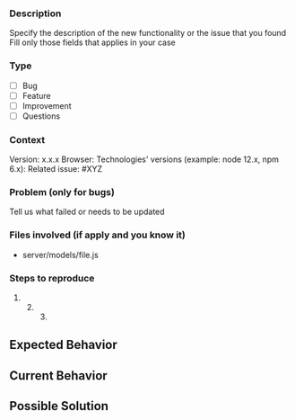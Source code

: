 <!--
Thank you for your pull request. Please provide a description above and review
the requirements below.

Bug fixes and new features should include tests and possibly benchmarks.

Contributors guide: https://github.com/nodejs/node/blob/master/CONTRIBUTING.md
-->

### Description

Specify the description of the new functionality or the issue that you found
Fill only those fields that applies in your case

### Type

- [ ] Bug
- [ ] Feature
- [ ] Improvement
- [ ] Questions

### Context

Version: x.x.x
Browser:
Technologies' versions (example: node 12.x, npm 6.x):
Related issue: #XYZ

### Problem (only for bugs)

Tell us what failed or needs to be updated

### Files involved (if apply and you know it)

- server/models/file.js

### Steps to reproduce

1. 2. 3.

## Expected Behavior

<!--- Tell us what should happen -->

## Current Behavior

<!--- Tell us what happens instead of the expected behavior -->

## Possible Solution

<!--- Not obligatory, but suggest a fix/reason for the bug, -->

